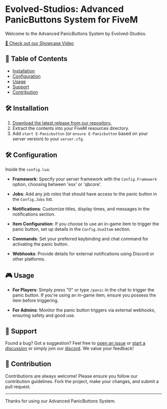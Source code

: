 # Evolved-Studios: Advanced PanicButtons System for FiveM

Welcome to the Advanced PanicButtons System by Evolved-Studios.


[🎥 Check out our Showcase Video](https://www.youtube.com/watch?v=OAw8HUghbUQ)

## 📌 Table of Contents

- [Installation](#installation)
- [Configuration](#configuration)
- [Usage](#usage)
- [Support](#support)
- [Contribution](#contribution)

## 🛠 Installation

1. [Download the latest release from our repository.](https://github.com/BeansFL/E-Panicbutton)
2. Extract the contents into your FiveM resources directory.
3. Add `start E-Panicbutton` (or `ensure E-Panicbutton` based on your server version) to your `server.cfg`.

## 🛠 Configuration

Inside the `config.lua`:

- **Framework**: Specify your server framework with the `Config.Framework` option, choosing between 'esx' or 'qbcore'.
  
- **Jobs**: Add any job roles that should have access to the panic button in the `Config.Jobs` list.

- **Notifications**: Customize titles, display times, and messages in the notifications section.

- **Item Configuration**: If you choose to use an in-game item to trigger the panic button, set up details in the `Config.UseItem` section.

- **Commands**: Set your preferred keybinding and chat command for activating the panic button.

- **Webhooks**: Provide details for external notifications using Discord or other platforms.

## 🎮 Usage

- **For Players**: Simply press "0" or type `/panic` in the chat to trigger the panic button. If you're using an in-game item, ensure you possess the item before triggering.

- **For Admins**: Monitor the panic button triggers via  external webhooks, ensuring safety and good use.

## 🙋 Support

Found a bug? Got a suggestion? Feel free to [open an issue](https://github.com/BeansFL/E-Panicbutton/issues) or [start a discussion](https://github.com/BeansFL/E-Panicbutton/discussions) or simply join our [discord](https://discord.gg/yFVfD5m4Wr). We value your feedback!

## 🌟 Contribution

Contributions are always welcome! Please ensure you follow our contribution guidelines. Fork the project, make your changes, and submit a pull request.

---

Thanks for using our Advanced PanicButtons System.
